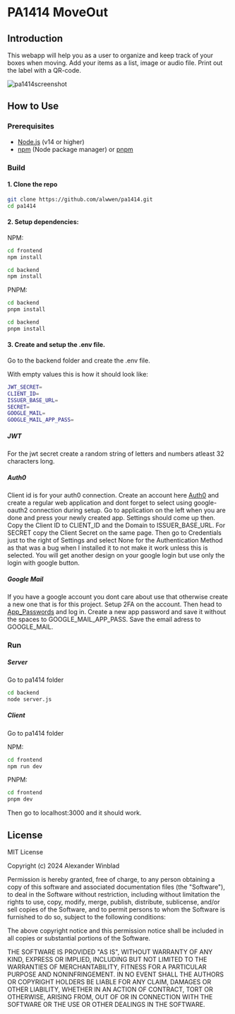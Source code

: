 # PA1414 MoveOut

## Introduction

This webapp will help you as a user to organize and keep track of your boxes when moving. Add your items as a list, image or audio file. Print out the label with a QR-code.

![pa1414screenshot](https://github.com/user-attachments/assets/1172a277-9fe4-47aa-b0d7-0833e816c051)

## How to Use

### Prerequisites

- [Node.js](https://nodejs.org/) (v14 or higher)
- [npm](https://www.npmjs.com/) (Node package manager) or [pnpm](https://pnpm.io/)

### Build

#### 1. Clone the repo

```bash
git clone https://github.com/alwwen/pa1414.git
cd pa1414
```

#### 2. Setup dependencies:

NPM:
```bash
cd frontend
npm install
```
```bash
cd backend
npm install
```
PNPM:
```bash
cd backend
pnpm install
```
```bash
cd backend
pnpm install
```

#### 3. Create and setup the .env file.

Go to the backend folder and create the .env file.

With empty values this is how it should look like:
```bash
JWT_SECRET=
CLIENT_ID=
ISSUER_BASE_URL=
SECRET=
GOOGLE_MAIL=
GOOGLE_MAIL_APP_PASS=

```

##### JWT
For the jwt secret create a random string of letters and numbers atleast 32 characters long.

##### Auth0
Client id is for your auth0 connection. Create an account here [Auth0](https://auth0.com/signup?place=header&type=button&text=sign%20up) and create a regular web application and dont forget to select using google-oauth2 connection during setup. Go to application on the left when you are done and press your newly created app. Settings should come up then. Copy the Client ID to CLIENT_ID and the Domain to ISSUER_BASE_URL. For SECRET copy the Client Secret on the same page. Then go to Credentials just to the right of Settings and select None for the Authentication Method as that was a bug when I installed it to not make it work unless this is selected. You will get another design on your google login but use only the login with google button.

##### Google Mail
If you have a google account you dont care about use that otherwise create a new one that is for this project. Setup 2FA on the account. Then head to [App_Passwords](https://myaccount.google.com/apppasswords) and log in. Create a new app password and save it without the spaces to GOOGLE_MAIL_APP_PASS. Save the email adress to GOOGLE_MAIL.

### Run

##### Server
Go to pa1414 folder
```bash
cd backend
node server.js
```

##### Client
Go to pa1414 folder

NPM:
```bash
cd frontend
npm run dev
```

PNPM:
```bash
cd frontend
pnpm dev
```

Then go to localhost:3000 and it should work.

## License

MIT License

Copyright (c) 2024 Alexander Winblad

Permission is hereby granted, free of charge, to any person obtaining a copy
of this software and associated documentation files (the "Software"), to deal
in the Software without restriction, including without limitation the rights
to use, copy, modify, merge, publish, distribute, sublicense, and/or sell
copies of the Software, and to permit persons to whom the Software is
furnished to do so, subject to the following conditions:

The above copyright notice and this permission notice shall be included in all
copies or substantial portions of the Software.

THE SOFTWARE IS PROVIDED "AS IS", WITHOUT WARRANTY OF ANY KIND, EXPRESS OR
IMPLIED, INCLUDING BUT NOT LIMITED TO THE WARRANTIES OF MERCHANTABILITY,
FITNESS FOR A PARTICULAR PURPOSE AND NONINFRINGEMENT. IN NO EVENT SHALL THE
AUTHORS OR COPYRIGHT HOLDERS BE LIABLE FOR ANY CLAIM, DAMAGES OR OTHER
LIABILITY, WHETHER IN AN ACTION OF CONTRACT, TORT OR OTHERWISE, ARISING FROM,
OUT OF OR IN CONNECTION WITH THE SOFTWARE OR THE USE OR OTHER DEALINGS IN THE
SOFTWARE.
